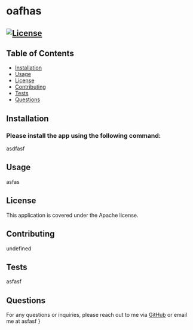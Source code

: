 
  
  # oafhas

  ## [![License](https://img.shields.io/badge/License-Apache%202.0-blue.svg)](LICENSE.md) 
  ### 

  ## Table of Contents
  - [Installation](#installation)
  - [Usage](#usage)
  - [License](#license)
  - [Contributing](#contributing)
  - [Tests](#tests)
  - [Questions](#questions)
  
  ## Installation
  ### Please install the app using the following command:
  asdfasf
  
  ## Usage
  asfas
  
  ## License
  This application is covered under the Apache license.
  
  ## Contributing
  undefined
  
  ## Tests
  asfasf
  
  ## Questions
  For any questions or inquiries, please reach out to me via [GitHub](https://github.com/undefined) or email me at asfasf
}
